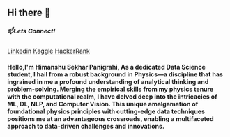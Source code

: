 ## Hi there 👋
##### 📫Lets Connect!
[Linkedin](https://www.linkedin.com/in/himanshu-sekhar-panigrahi-4830a4255/)
[Kaggle](https://www.kaggle.com/himanshupanigrahi)
[HackerRank](https://www.hackerrank.com/himanshu86panig1)
#### Hello,I'm Himanshu Sekhar Panigrahi, As a dedicated Data Science student, I hail from a robust background in Physics—a discipline that has ingrained in me a profound understanding of analytical thinking and problem-solving. Merging the empirical skills from my physics tenure with the computational realm, I have delved deep into the intricacies of ML, DL, NLP, and Computer Vision. This unique amalgamation of foundational physics principles with cutting-edge data techniques positions me at an advantageous crossroads, enabling a multifaceted approach to data-driven challenges and innovations.
